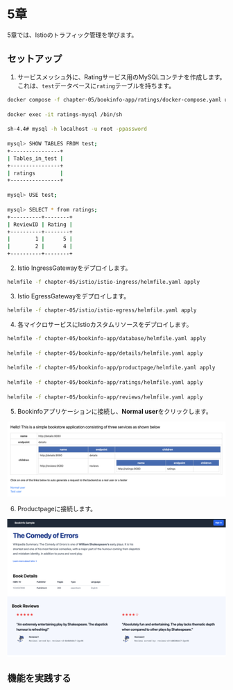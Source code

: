 # 5章

5章では、Istioのトラフィック管理を学びます。

## セットアップ

1. サービスメッシュ外に、Ratingサービス用のMySQLコンテナを作成します。これは、`test`データベースに`rating`テーブルを持ちます。

```bash
docker compose -f chapter-05/bookinfo-app/ratings/docker-compose.yaml up -d

docker exec -it ratings-mysql /bin/sh

sh-4.4# mysql -h localhost -u root -ppassword

mysql> SHOW TABLES FROM test;
+----------------+
| Tables_in_test |
+----------------+
| ratings        |
+----------------+

mysql> USE test;

mysql> SELECT * from ratings;
+----------+--------+
| ReviewID | Rating |
+----------+--------+
|        1 |      5 |
|        2 |      4 |
+----------+--------+
```

2. Istio IngressGatewayをデプロイします。

```bash
helmfile -f chapter-05/istio/istio-ingress/helmfile.yaml apply
```

3. Istio EgressGatewayをデプロイします。

```bash
helmfile -f chapter-05/istio/istio-egress/helmfile.yaml apply
```

4. 各マイクロサービスにIstioカスタムリソースをデプロイします。

```bash
helmfile -f chapter-05/bookinfo-app/database/helmfile.yaml apply

helmfile -f chapter-05/bookinfo-app/details/helmfile.yaml apply

helmfile -f chapter-05/bookinfo-app/productpage/helmfile.yaml apply

helmfile -f chapter-05/bookinfo-app/ratings/helmfile.yaml apply

helmfile -f chapter-05/bookinfo-app/reviews/helmfile.yaml apply
```

5. Bookinfoアプリケーションに接続し、**Normal user**をクリックします。

![bookinfo](../images/bookinfo.png)

6. Productpageに接続します。

![bookinfo_productpage](../images/bookinfo_productpage.png)

## 機能を実践する
